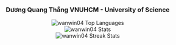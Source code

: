 <div align="center">
  <h3>Dương Quang Thắng VNUHCM - University of Science</h3>

  <div>
    <img src="https://github-readme-stats.vercel.app/api/top-langs?username=wanwin04&show_icons=true&locale=en&layout=compact" alt="wanwin04 Top Languages">
  </div>

  <div>
    <img src="https://github-readme-stats.vercel.app/api?username=wanwin04&show_icons=true&locale=en" alt="wanwin04 Stats">
  </div>

  <div>
    <img src="https://github-readme-streak-stats.herokuapp.com/?user=wanwin04" alt="wanwin04 Streak Stats">
  </div>
</div>
